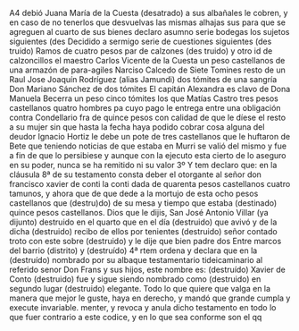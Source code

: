 A4
debió Juana María de la Cuesta (desatrado) a sus albañales le cobren, y en caso de no tenerlos que desvuelvas las mismas alhajas sus para que se agreguen al cuarto de sus bienes declaro asumno serie bodegas los sujetos siguientes (des
Decidido a sermigo serie de cuestiones siguientes (des truido) Ramos de cuatro pesos par de calzones (des truido) y otro id de calzoncillos el maestro Carlos Vicente de la Cuesta un peso castellanos de una armazón de para-agiles Narciso Calcedo de Siete Tomines resto de un Raul Jose
Joaquín Rodríguez (alias Jamundi) dos tómites de una sangría Don Mariano Sánchez de dos tómites El capitán Alexandra es clavo de Dona Manuela Becerra un peso cinco tómites los que
Matías Castro tres pesos castellanos quatro hombres pa cuyo pago le entrega entre una obligación contra Condellario fra de quince pesos con calidad de que le díese el resto a su mujer sin que hasta la fecha haya podido cobrar cosa alguna del deudor
Ignacio Hortiz le debe un pote de tres castellanos que le huftaron de Bete que teniendo noticias de que estaba en Murri se valió del mismo y fue a fin de que lo persibiese y aunque con la ejecuto
esta cierto de lo aseguro en su poder, nunca se ha remitido ni su valor
3º Y tem declaro que: en la cláusula 8ª de su testamento consta
deber el otorgante al señor don francisco xavier de conti la conti
dada de quarenta pesos castellanos cuatro tamunos, y ahora que de que dede a la mortujo de esta ocho pesos castellanos que (destru)do) de su mesa y tiempo que estaba (destinado) quince pesos castellanos.
Dios que le dijis, San José Antonio Villar (ya dijunto) destruido en el quarto que en el día (destruido) que avivó y de la dicha (destruido) recibo de ellos por tenientes (destruido) señor contado troto con este sobre (destruido) y le dije que bien padre dos
Entre marcos del barrio (distrito) y (destruído)
4ª rtem ordena y declara que en la (destruído) nombrado por su
albaque testamentario tideicaminario al referido senor Don Frans
y sus hijos, este nombre es: (destruído)
Xavier de Conto (destruido) fue y sigue siendo nombrado como (destruido) en segundo lugar (destruido) elegante. Todo lo que quiere que valga en la manera que mejor le guste, haya en derecho, y mandó que grande cumpla y execute invariable.
menter, y revoca y anula dicho testamento en todo lo que fuer
contrario a este codice, y en lo que sea conforme son el qq
